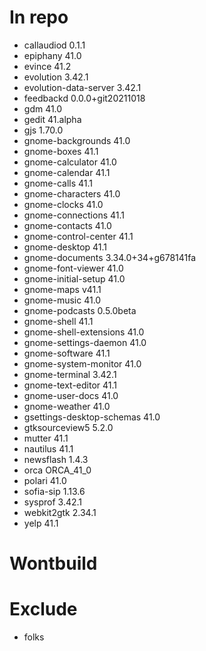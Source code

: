 # In repo
- callaudiod 0.1.1
- epiphany 41.0
- evince 41.2
- evolution 3.42.1
- evolution-data-server 3.42.1
- feedbackd 0.0.0+git20211018
- gdm 41.0
- gedit 41.alpha
- gjs 1.70.0
- gnome-backgrounds 41.0
- gnome-boxes 41.1
- gnome-calculator 41.0
- gnome-calendar 41.1
- gnome-calls 41.1
- gnome-characters 41.0
- gnome-clocks 41.0
- gnome-connections 41.1
- gnome-contacts 41.0
- gnome-control-center 41.1
- gnome-desktop 41.1
- gnome-documents 3.34.0+34+g678141fa
- gnome-font-viewer 41.0
- gnome-initial-setup 41.0
- gnome-maps v41.1
- gnome-music 41.0
- gnome-podcasts 0.5.0beta
- gnome-shell 41.1
- gnome-shell-extensions 41.0
- gnome-settings-daemon 41.0
- gnome-software 41.1
- gnome-system-monitor 41.0
- gnome-terminal 3.42.1
- gnome-text-editor 41.1
- gnome-user-docs 41.0
- gnome-weather 41.0
- gsettings-desktop-schemas 41.0
- gtksourceview5 5.2.0
- mutter 41.1
- nautilus 41.1
- newsflash 1.4.3
- orca ORCA_41_0
- polari 41.0
- sofia-sip 1.13.6
- sysprof 3.42.1
- webkit2gtk 2.34.1
- yelp 41.1

# Wontbuild

# Exclude
- folks
